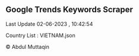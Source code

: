

## Google Trends Keywords Scraper 
 
Last Update 02-06-2023 , 10:42:54

Country List :
VIETNAM.json



© Abdul Muttaqin 
